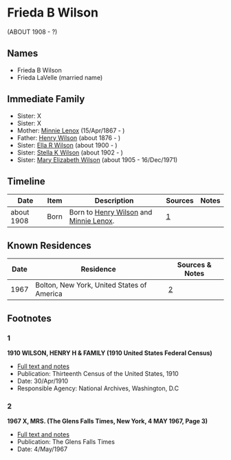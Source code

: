 ﻿---
layout: person
subject_key: i66883950
permalink: /people/i66883950
---

# Frieda B Wilson
(ABOUT 1908 - ?)

## Names

* Frieda B Wilson
* Frieda LaVelle (married name)

## Immediate Family

* Sister: X
* Sister: X
* Mother: [Minnie Lenox](./@99536158@-minnie-lenox-b1867-4-15-d.md) (15/Apr/1867 - )
* Father: [Henry Wilson](./@5904501@-henry-wilson-b1876-d.md) (about 1876 - )
* Sister: [Ella R Wilson](./@43820265@-ella-r-wilson-b1900-d.md) (about 1900 - )
* Sister: [Stella K Wilson](./@26878767@-stella-k-wilson-b1902-d.md) (about 1902 - )
* Sister: [Mary Elizabeth Wilson](./@99819804@-mary-elizabeth-wilson-b1905-d1971-12-16.md) (about 1905 - 16/Dec/1971)

## Timeline

Date | Item | Description | Sources | Notes
---|---|---|---|---
about 1908 | Born | Born to [Henry Wilson](./@5904501@-henry-wilson-b1876-d.md) and [Minnie Lenox](./@99536158@-minnie-lenox-b1867-4-15-d.md). | [1](#1) | 

## Known Residences

Date | Residence | Sources & Notes
---|---|---
1967 | Bolton, New York, United States of America | [2](#2)

## Footnotes

### 1

**1910 WILSON, HENRY H & FAMILY (1910 United States Federal Census)**

* [Full text and notes](../sources/@48233928@-1910-wilson,-henry-h-&-family-1910-united-states-federal-census-.md)
* Publication: Thirteenth Census of the United States, 1910
* Date: 30/Apr/1910
* Responsible Agency: National Archives, Washington, D.C

### 2

**1967 X, MRS. (The Glens Falls Times, New York, 4 MAY 1967, Page 3)**

* [Full text and notes](../sources/@69967380@-1967-wilson,-mrs.-the-glens-falls-times,-new-york,-4-may-1967,-page-3-.md)
* Publication: The Glens Falls Times
* Date: 4/May/1967


